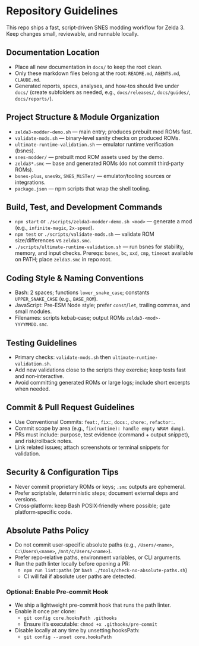 # Repository Guidelines

This repo ships a fast, script‑driven SNES modding workflow for Zelda 3. Keep changes small, reviewable, and runnable locally.

## Documentation Location
- Place all new documentation in `docs/` to keep the root clean.
- Only these markdown files belong at the root: `README.md`, `AGENTS.md`, `CLAUDE.md`.
- Generated reports, specs, analyses, and how‑tos should live under `docs/` (create subfolders as needed, e.g., `docs/releases/`, `docs/guides/`, `docs/reports/`).

## Project Structure & Module Organization
- `zelda3-modder-demo.sh` — main entry; produces prebuilt mod ROMs fast.
- `validate-mods.sh` — binary‑level sanity checks on produced ROMs.
- `ultimate-runtime-validation.sh` — emulator runtime verification (bsnes).
- `snes-modder/` — prebuilt mod ROM assets used by the demo.
- `zelda3*.smc` — base and generated ROMs (do not commit third‑party ROMs).
- `bsnes-plus`, `snes9x`, `SNES_MiSTer/` — emulator/tooling sources or integrations.
- `package.json` — npm scripts that wrap the shell tooling.

## Build, Test, and Development Commands
- `npm start` or `./scripts/zelda3-modder-demo.sh <mod>` — generate a mod (e.g., `infinite-magic`, `2x-speed`).
- `npm test` or `./scripts/validate-mods.sh` — validate ROM size/differences vs `zelda3.smc`.
- `./scripts/ultimate-runtime-validation.sh` — run bsnes for stability, memory, and input checks.
Prereqs: `bsnes`, `bc`, `xxd`, `cmp`, `timeout` available on PATH; place `zelda3.smc` in repo root.

## Coding Style & Naming Conventions
- Bash: 2 spaces; functions `lower_snake_case`; constants `UPPER_SNAKE_CASE` (e.g., `BASE_ROM`).
- JavaScript: Pre-ESM Node style; prefer `const`/`let`, trailing commas, and small modules.
- Filenames: scripts kebab‑case; output ROMs `zelda3-<mod>-YYYYMMDD.smc`.

## Testing Guidelines
- Primary checks: `validate-mods.sh` then `ultimate-runtime-validation.sh`.
- Add new validations close to the scripts they exercise; keep tests fast and non‑interactive.
- Avoid committing generated ROMs or large logs; include short excerpts when needed.

## Commit & Pull Request Guidelines
- Use Conventional Commits: `feat:`, `fix:`, `docs:`, `chore:`, `refactor:`.
- Commit scope by area (e.g., `fix(runtime): handle empty WRAM dump`).
- PRs must include: purpose, test evidence (command + output snippet), and risk/rollback notes.
- Link related issues; attach screenshots or terminal snippets for validation.

## Security & Configuration Tips
- Never commit proprietary ROMs or keys; `.smc` outputs are ephemeral.
- Prefer scriptable, deterministic steps; document external deps and versions.
- Cross‑platform: keep Bash POSIX‑friendly where possible; gate platform‑specific code.

## Absolute Paths Policy
- Do not commit user-specific absolute paths (e.g., `/Users/<name>`, `C:\Users\<name>`, `/mnt/c/Users/<name>`).
- Prefer repo‑relative paths, environment variables, or CLI arguments.
- Run the path linter locally before opening a PR:
  - `npm run lint:paths` (or `bash ./tools/check-no-absolute-paths.sh`)
  - CI will fail if absolute user paths are detected.

### Optional: Enable Pre-commit Hook
- We ship a lightweight pre-commit hook that runs the path linter.
- Enable it once per clone:
  - `git config core.hooksPath .githooks`
  - Ensure it’s executable: `chmod +x .githooks/pre-commit`
- Disable locally at any time by unsetting hooksPath:
  - `git config --unset core.hooksPath`
